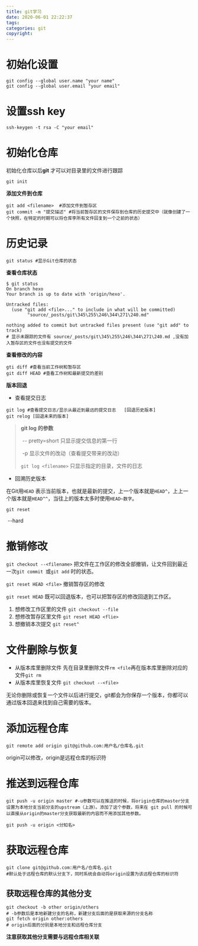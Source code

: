 ```yaml
---
title: git学习
date: 2020-06-01 22:22:37
tags:
categories: git
copyright:
---
```


# 初始化设置

```git
git config --global user.name "your name"
git config --global user.email "your email"
```

# 设置ssh key

```git
ssh-keygen -t rsa -C "your email"
```

# 初始化仓库

初始化仓库以后**git** 才可以对目录里的文件进行跟踪

```git
git init
```

**添加文件到仓库**

```
git add <filename>  #添加文件到暂存区
git commit -m "提交描述" #将当前暂存区的文件保存到仓库的历史提交中（就像创建了一个快照，在特定的时期可以将仓库李所有文件回复到一个之前的状态）
```

# 历史记录

```
git status #显示Git仓库的状态 
```

**查看仓库状态** 

```
$ git status
On branch hexo
Your branch is up to date with 'origin/hexo'.

Untracked files:
  (use "git add <file>..." to include in what will be committed)
        "source/_posts/git\345\255\246\344\271\240.md"

nothing added to commit but untracked files present (use "git add" to track)
# 显示未跟踪的文件有 source/_posts/git\345\255\246\344\271\240.md ,没有加入暂存区的文件也没有提交的文件
```

**查看修改的内容** 

```
gti diff #查看当前工作树和暂存区
git diff HEAD #查看工作树和最新提交的差别
```

**版本回退** 

+ 查看提交日志

``` git
git log #查看提交日志/显示从最近到最远的提交日志   [回退历史版本]
git relog [回退未来的版本]
```

>**git log 的参数** 
>
>​	-- pretty=short   只显示提交信息的第一行
>
>​	-p	显示文件的改动（查看提交带来的改动）
>
>`git log <filename>` 	只显示指定的目录，文件的日志

* 回溯历史版本

在Git用`HEAD` 表示当前版本，也就是最新的提交，上一个版本就是`HEAD^`，上上一个版本就是`HEAD^^`，当往上的版本太多时使用`HEAD~数字`。 

`git reset` 

​	--hard

# 撤销修改

`git checkout --<filename>`	 把文件在工作区的修改全部撤销，让文件回到最近一次`git commit `或`git add` 时的状态。

`git reset HEAD <file>` 	 撤销暂存区的修改

`git reset HEAD`	既可以回退版本，也可以把暂存区的修改回退到工作区。

1. 想修改工作区里的文件	`git checkout --file`
2. 想修改暂存区里文件   `git reset HEAD <flie>`
3. 想撤销本次提交  `git reset^`

#  文件删除与恢复

+ 从版本库里删除文件	先在目录里删除文件`rm <file`再在版本库里删除对应的文件`git rm`
+ 从版本库里恢复文件    `git checkout --<file>`

无论你删除或恢复一个文件以后进行提交，git都会为你保存一个版本，你都可以通过版本回退来找到自己需要的版本。

# 添加远程仓库

`git remote add origin git@github.com:用户名/仓库名.git`

origin可以修改，origin是远程仓库的标识符

# 推送到远程仓库

``` 
git push -u origin master #-u参数可以在推送的时候，将origin仓库的master分支设置为本地分支当前分支的upstream（上游）。添加了这个参数，将来在 git pull 的时候可以直接从origin的master分支获取最新的内容而不用添加其他参数。
```

```
git push -u origin <分知名>
```

# 获取远程仓库

```
git clone git@github.com:用户名/仓库名.git
#默认处于远程仓库的默认分支下，同时系统会自动将origin设置为该远程仓库的标识符
```

## 获取远程仓库的其他分支

```
git checkout -b other origin/others
# -b参数后是本地新建分支的名称，新建分支后面的是获取来源的分支名称
git fetch origin other:others
# origin后面的分别是本地分支和远程仓库分支
```

**注意获取其他分支需要与远程仓库相关联** 